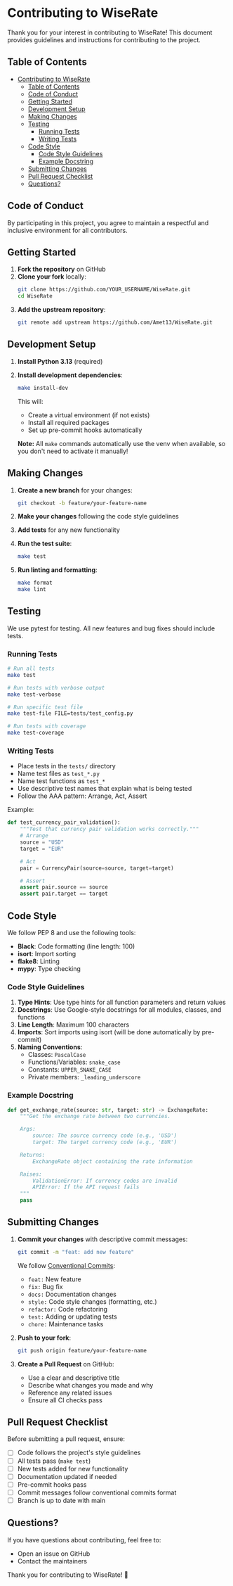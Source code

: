 # Contributing to WiseRate

Thank you for your interest in contributing to WiseRate! This document provides guidelines and instructions for contributing to the project.

## Table of Contents

- [Contributing to WiseRate](#contributing-to-wiserate)
  - [Table of Contents](#table-of-contents)
  - [Code of Conduct](#code-of-conduct)
  - [Getting Started](#getting-started)
  - [Development Setup](#development-setup)
  - [Making Changes](#making-changes)
  - [Testing](#testing)
    - [Running Tests](#running-tests)
    - [Writing Tests](#writing-tests)
  - [Code Style](#code-style)
    - [Code Style Guidelines](#code-style-guidelines)
    - [Example Docstring](#example-docstring)
  - [Submitting Changes](#submitting-changes)
  - [Pull Request Checklist](#pull-request-checklist)
  - [Questions?](#questions)

## Code of Conduct

By participating in this project, you agree to maintain a respectful and inclusive environment for all contributors.

## Getting Started

1. **Fork the repository** on GitHub
2. **Clone your fork** locally:
   ```bash
   git clone https://github.com/YOUR_USERNAME/WiseRate.git
   cd WiseRate
   ```
3. **Add the upstream repository**:
   ```bash
   git remote add upstream https://github.com/Amet13/WiseRate.git
   ```

## Development Setup

1. **Install Python 3.13** (required)

2. **Install development dependencies**:

   ```bash
   make install-dev
   ```

   This will:

   - Create a virtual environment (if not exists)
   - Install all required packages
   - Set up pre-commit hooks automatically

   **Note:** All `make` commands automatically use the venv when available, so you don't need to activate it manually!

## Making Changes

1. **Create a new branch** for your changes:

   ```bash
   git checkout -b feature/your-feature-name
   ```

2. **Make your changes** following the code style guidelines

3. **Add tests** for any new functionality

4. **Run the test suite**:

   ```bash
   make test
   ```

5. **Run linting and formatting**:
   ```bash
   make format
   make lint
   ```

## Testing

We use pytest for testing. All new features and bug fixes should include tests.

### Running Tests

```bash
# Run all tests
make test

# Run tests with verbose output
make test-verbose

# Run specific test file
make test-file FILE=tests/test_config.py

# Run tests with coverage
make test-coverage
```

### Writing Tests

- Place tests in the `tests/` directory
- Name test files as `test_*.py`
- Name test functions as `test_*`
- Use descriptive test names that explain what is being tested
- Follow the AAA pattern: Arrange, Act, Assert

Example:

```python
def test_currency_pair_validation():
    """Test that currency pair validation works correctly."""
    # Arrange
    source = "USD"
    target = "EUR"

    # Act
    pair = CurrencyPair(source=source, target=target)

    # Assert
    assert pair.source == source
    assert pair.target == target
```

## Code Style

We follow PEP 8 and use the following tools:

- **Black**: Code formatting (line length: 100)
- **isort**: Import sorting
- **flake8**: Linting
- **mypy**: Type checking

### Code Style Guidelines

1. **Type Hints**: Use type hints for all function parameters and return values
2. **Docstrings**: Use Google-style docstrings for all modules, classes, and functions
3. **Line Length**: Maximum 100 characters
4. **Imports**: Sort imports using isort (will be done automatically by pre-commit)
5. **Naming Conventions**:
   - Classes: `PascalCase`
   - Functions/Variables: `snake_case`
   - Constants: `UPPER_SNAKE_CASE`
   - Private members: `_leading_underscore`

### Example Docstring

```python
def get_exchange_rate(source: str, target: str) -> ExchangeRate:
    """Get the exchange rate between two currencies.

    Args:
        source: The source currency code (e.g., 'USD')
        target: The target currency code (e.g., 'EUR')

    Returns:
        ExchangeRate object containing the rate information

    Raises:
        ValidationError: If currency codes are invalid
        APIError: If the API request fails
    """
    pass
```

## Submitting Changes

1. **Commit your changes** with descriptive commit messages:

   ```bash
   git commit -m "feat: add new feature"
   ```

   We follow [Conventional Commits](https://www.conventionalcommits.org/):

   - `feat:` New feature
   - `fix:` Bug fix
   - `docs:` Documentation changes
   - `style:` Code style changes (formatting, etc.)
   - `refactor:` Code refactoring
   - `test:` Adding or updating tests
   - `chore:` Maintenance tasks

2. **Push to your fork**:

   ```bash
   git push origin feature/your-feature-name
   ```

3. **Create a Pull Request** on GitHub:
   - Use a clear and descriptive title
   - Describe what changes you made and why
   - Reference any related issues
   - Ensure all CI checks pass

## Pull Request Checklist

Before submitting a pull request, ensure:

- [ ] Code follows the project's style guidelines
- [ ] All tests pass (`make test`)
- [ ] New tests added for new functionality
- [ ] Documentation updated if needed
- [ ] Pre-commit hooks pass
- [ ] Commit messages follow conventional commits format
- [ ] Branch is up to date with main

## Questions?

If you have questions about contributing, feel free to:

- Open an issue on GitHub
- Contact the maintainers

Thank you for contributing to WiseRate! 🎉
